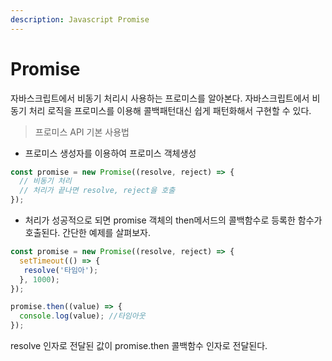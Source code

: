 ```yaml
---
description: Javascript Promise
---
```


# Promise

자바스크립트에서 비동기 처리시 사용하는 프로미스를 알아본다. 자바스크립트에서 비동기 처리 로직을 프로미스를 이용해 콜백패턴대신 쉽게 패턴화해서 구현할 수 있다. 



> 프로미스 API 기본 사용법

* 프로미스 생성자를 이용하여 프로미스 객체생성

```javascript
const promise = new Promise((resolve, reject) => {
  // 비동기 처리
  // 처리가 끝나면 resolve, reject을 호출
});

```

* 처리가 성공적으로 되면 promise 객체의 then메서드의 콜백함수로 등록한 함수가 호출된다. 간단한 예제를 살펴보자.

```javascript
const promise = new Promise((resolve, reject) => {
  setTimeout(() => {
   resolve('타임아');
  }, 1000);
});

promise.then((value) => {
  console.log(value); //타임아웃
});
```

resolve 인자로 전달된 값이 promise.then 콜백함수 인자로 전달된다.

